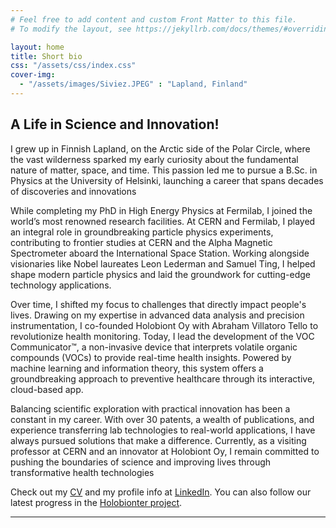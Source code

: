 ```yaml
---
# Feel free to add content and custom Front Matter to this file.
# To modify the layout, see https://jekyllrb.com/docs/themes/#overriding-theme-defaults

layout: home
title: Short bio
css: "/assets/css/index.css"
cover-img:
  - "/assets/images/Siviez.JPEG" : "Lapland, Finland"
---
```


## A Life in Science and Innovation!

I grew up in Finnish Lapland, on the Arctic side of the Polar Circle, where the vast wilderness sparked my early curiosity about the fundamental nature of matter, space, and time. This passion led me to pursue a B.Sc. in Physics at the University of Helsinki, launching a career that spans decades of discoveries and innovations

While completing my PhD in High Energy Physics at Fermilab, I joined the world’s most renowned research facilities. At CERN and Fermilab, I played an integral role in groundbreaking particle physics experiments, contributing to frontier studies at CERN and the Alpha Magnetic Spectrometer aboard the International Space Station. Working alongside visionaries like Nobel laureates Leon Lederman and Samuel Ting, I helped shape modern particle physics and laid the groundwork for cutting-edge technology applications.

Over time, I shifted my focus to challenges that directly impact people's lives. Drawing on my expertise in advanced data analysis and precision instrumentation, I co-founded Holobiont Oy with Abraham Villatoro Tello to revolutionize health monitoring. Today, I lead the development of the VOC Communicator™, a non-invasive device that interprets volatile organic compounds (VOCs) to provide real-time health insights. Powered by machine learning and information theory, this system offers a groundbreaking approach to preventive healthcare through its interactive, cloud-based app.

Balancing scientific exploration with practical innovation has been a constant in my career. With over 30 patents, a wealth of publications, and experience transferring lab technologies to real-world applications, I have always pursued solutions that make a difference. Currently, as a visiting professor at CERN and an innovator at Holobiont Oy, I remain committed to pushing the boundaries of science and improving lives through transformative health technologies

Check out my [CV](/assets/files/СV_Risto_Orava.pdf) and my profile info at [LinkedIn](https://www.linkedin.com/in/risto-orava-33977b336/). You can also follow our latest progress in the [Holobionter project](https://www.holobionter.com/).

---
